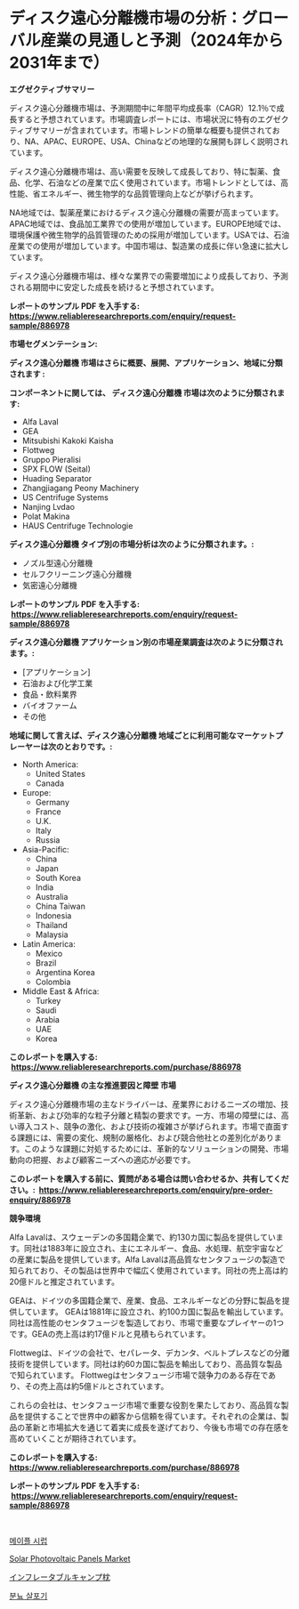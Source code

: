 <p><h1>ディスク遠心分離機市場の分析：グローバル産業の見通しと予測（2024年から2031年まで）</h1></p><p><strong>エグゼクティブサマリー</strong></p>
<p><p>ディスク遠心分離機市場は、予測期間中に年間平均成長率（CAGR）12.1％で成長すると予想されています。市場調査レポートには、市場状況に特有のエグゼクティブサマリーが含まれています。市場トレンドの簡単な概要も提供されており、NA、APAC、EUROPE、USA、Chinaなどの地理的な展開も詳しく説明されています。</p><p>ディスク遠心分離機市場は、高い需要を反映して成長しており、特に製薬、食品、化学、石油などの産業で広く使用されています。市場トレンドとしては、高性能、省エネルギー、微生物学的な品質管理向上などが挙げられます。</p><p>NA地域では、製薬産業におけるディスク遠心分離機の需要が高まっています。APAC地域では、食品加工業界での使用が増加しています。EUROPE地域では、環境保護や微生物学的品質管理のための採用が増加しています。USAでは、石油産業での使用が増加しています。中国市場は、製造業の成長に伴い急速に拡大しています。</p><p>ディスク遠心分離機市場は、様々な業界での需要増加により成長しており、予測される期間中に安定した成長を続けると予想されています。</p></p>
<p><strong>レポートのサンプル PDF を入手する: <a href="https://www.reliableresearchreports.com/enquiry/request-sample/886978">https://www.reliableresearchreports.com/enquiry/request-sample/886978</a></strong></p>
<p><strong>市場セグメンテーション:</strong></p>
<p><strong> ディスク遠心分離機 市場はさらに概要、展開、アプリケーション、地域に分類されます :</strong></p>
<p><strong>コンポーネントに関しては、 ディスク遠心分離機 市場は次のように分類されます: &nbsp;</strong></p>
<p><ul><li>Alfa Laval</li><li>GEA</li><li>Mitsubishi Kakoki Kaisha</li><li>Flottweg</li><li>Gruppo Pieralisi</li><li>SPX FLOW (Seital)</li><li>Huading Separator</li><li>Zhangjiagang Peony Machinery</li><li>US Centrifuge Systems</li><li>Nanjing Lvdao</li><li>Polat Makina</li><li>HAUS Centrifuge Technologie</li></ul></p>
<p><strong> ディスク遠心分離機 タイプ別の市場分析は次のように分類されます。:</strong></p>
<p><ul><li>ノズル型遠心分離機</li><li>セルフクリーニング遠心分離機</li><li>気密遠心分離機</li></ul></p>
<p><strong>レポートのサンプル PDF を入手する: &nbsp;<a href="https://www.reliableresearchreports.com/enquiry/request-sample/886978">https://www.reliableresearchreports.com/enquiry/request-sample/886978</a></strong></p>
<p><strong> ディスク遠心分離機 アプリケーション別の市場産業調査は次のように分類されます。:</strong></p>
<p><ul><li>[アプリケーション]</li><li>石油および化学工業</li><li>食品・飲料業界</li><li>バイオファーム</li><li>その他</li></ul></p>
<p><strong>地域に関して言えば、ディスク遠心分離機 地域ごとに利用可能なマーケットプレーヤーは次のとおりです。:</strong></p>
<p><ul>
    <li>
        North America:
        <ul>
            <li>United States</li>
            <li>Canada</li>
        </ul>
    </li>
    <li>
        Europe:
        <ul>
            <li>Germany</li>
            <li>France</li>
            <li>U.K.</li>
            <li>Italy</li>
            <li>Russia</li>
        </ul>
    </li>
    <li>
        Asia-Pacific:
        <ul>
            <li>China</li>
            <li>Japan</li>
            <li>South Korea</li>
            <li>India</li>
            <li>Australia</li>
            <li>China Taiwan</li>
            <li>Indonesia</li>
            <li>Thailand</li>
            <li>Malaysia</li>
        </ul>
    </li>
    <li>
        Latin America:
        <ul>
            <li>Mexico</li>
            <li>Brazil</li>
            <li>Argentina Korea</li>
            <li>Colombia</li>
        </ul>
    </li>
    <li>
        Middle East & Africa:
        <ul>
            <li>Turkey</li>
            <li>Saudi</li>
            <li>Arabia</li>
            <li>UAE</li>
            <li>Korea</li>
        </ul>
    </li>
    </ul></p>
<p><strong>このレポートを購入する: &nbsp;<a href="https://www.reliableresearchreports.com/purchase/886978">https://www.reliableresearchreports.com/purchase/886978</a></strong></p>
<p><strong>ディスク遠心分離機 の主な推進要因と障壁 市場</strong></p>
<p><p>ディスク遠心分離機市場の主なドライバーは、産業界におけるニーズの増加、技術革新、および効率的な粒子分離と精製の要求です。一方、市場の障壁には、高い導入コスト、競争の激化、および技術の複雑さが挙げられます。市場で直面する課題には、需要の変化、規制の厳格化、および競合他社との差別化があります。このような課題に対処するためには、革新的なソリューションの開発、市場動向の把握、および顧客ニーズへの適応が必要です。</p></p>
<p><strong>このレポートを購入する前に、質問がある場合は問い合わせるか、共有してください。:&nbsp; <a href="https://www.reliableresearchreports.com/enquiry/pre-order-enquiry/886978">https://www.reliableresearchreports.com/enquiry/pre-order-enquiry/886978</a></strong></p>
<p><strong>競争環境</strong></p>
<p><p>Alfa Lavalは、スウェーデンの多国籍企業で、約130カ国に製品を提供しています。同社は1883年に設立され、主にエネルギー、食品、水処理、航空宇宙などの産業に製品を提供しています。Alfa Lavalは高品質なセンタフュージの製造で知られており、その製品は世界中で幅広く使用されています。同社の売上高は約20億ドルと推定されています。</p><p>GEAは、ドイツの多国籍企業で、産業、食品、エネルギーなどの分野に製品を提供しています。 GEAは1881年に設立され、約100カ国に製品を輸出しています。同社は高性能のセンタフュージを製造しており、市場で重要なプレイヤーの1つです。GEAの売上高は約17億ドルと見積もられています。</p><p>Flottwegは、ドイツの会社で、セパレータ、デカンタ、ベルトプレスなどの分離技術を提供しています。同社は約60カ国に製品を輸出しており、高品質な製品で知られています。 Flottwegはセンタフュージ市場で競争力のある存在であり、その売上高は約5億ドルとされています。</p><p>これらの会社は、センタフュージ市場で重要な役割を果たしており、高品質な製品を提供することで世界中の顧客から信頼を得ています。それぞれの企業は、製品の革新と市場拡大を通じて着実に成長を遂げており、今後も市場での存在感を高めていくことが期待されています。</p></p>
<p><strong>このレポートを購入する: &nbsp; <a href="https://www.reliableresearchreports.com/purchase/886978">https://www.reliableresearchreports.com/purchase/886978</a></strong></p>
<p><strong>レポートのサンプル PDF を入手する: &nbsp;<a href="https://www.reliableresearchreports.com/enquiry/request-sample/886978">https://www.reliableresearchreports.com/enquiry/request-sample/886978</a></strong><strong></strong></p>
<p>&nbsp;</p>
<p><p><a href="https://github.com/sammyUltyylrich9067856/Market-Research-Report-List-1/blob/main/206522015100.md">메이플 시럽</a></p><p><a href="https://github.com/Whitneyboyettebo9kiw7yr13/Market-Research-Report-List-1/blob/main/solar-photovoltaic-panels-market.md">Solar Photovoltaic Panels Market</a></p><p><a href="https://github.com/ReyesKohler20231/Market-Research-Report-List-1/blob/main/675346216246.md">インフレータブルキャンプ枕</a></p><p><a href="https://github.com/Elenrrera7685/Market-Research-Report-List-1/blob/main/360243215099.md">분뇨 살포기</a></p></p>